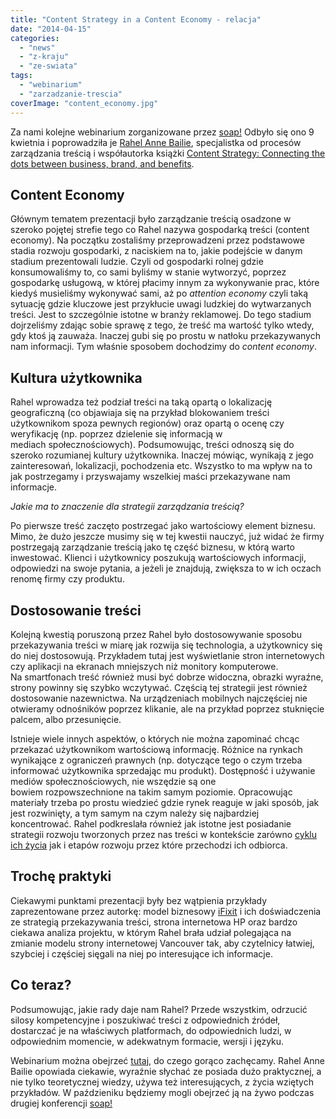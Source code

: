 ```yaml
---
title: "Content Strategy in a Content Economy - relacja"
date: "2014-04-15"
categories: 
  - "news"
  - "z-kraju"
  - "ze-swiata"
tags: 
  - "webinarium"
  - "zarzadzanie-trescia"
coverImage: "content_economy.jpg"
---
```


Za nami kolejne webinarium zorganizowane przez [soap!](http://www.soapconf.com/ "soap!") Odbyło się ono 9 kwietnia i poprowadziła je [Rahel Anne Bailie](http://intentionaldesign.ca/profile/ "Rahel Anne Bailie"), specjalistka od procesów zarządzania treścią i współautorka książki [Content Strategy: Connecting the dots between business, brand, and benefits](http://thecontentstrategybook.com/ "Content Strategy").

## Content Economy

Głównym tematem prezentacji było zarządzanie treścią osadzone w szeroko pojętej strefie tego co Rahel nazywa gospodarką treści (content economy). Na początku zostaliśmy przeprowadzeni przez podstawowe stadia rozwoju gospodarki, z naciskiem na to, jakie podejście w danym stadium prezentowali ludzie. Czyli od gospodarki rolnej gdzie konsumowaliśmy to, co sami byliśmy w stanie wytworzyć, poprzez gospodarkę usługową, w której płacimy innym za wykonywanie prac, które kiedyś musieliśmy wykonywać sami, aż po _attention economy_ czyli taką sytuację gdzie kluczowe jest przykłucie uwagi ludzkiej do wytwarzanych treści. Jest to szczególnie istotne w branży reklamowej. Do tego stadium dojrzeliśmy zdając sobie sprawę z tego, że treść ma wartość tylko wtedy, gdy ktoś ją zauważa. Inaczej gubi się po prostu w natłoku przekazywanych nam informacji. Tym właśnie sposobem dochodzimy do _content economy_.

## Kultura użytkownika

Rahel wprowadza też podział treści na taką opartą o lokalizację geograficzną (co objawiaja się na przykład blokowaniem treści użytkownikom spoza pewnych regionów) oraz opartą o ocenę czy weryfikację (np. poprzez dzielenie się informacją w mediach społecznościowych). Podsumowując, treści odnoszą się do szeroko rozumianej kultury użytkownika. Inaczej mówiąc, wynikają z jego zainteresowań, lokalizacji, pochodzenia etc. Wszystko to ma wpływ na to jak postrzegamy i przyswajamy wszelkiej maści przekazywane nam informacje.

_Jakie ma to znaczenie dla strategii zarządzania treścią?_

Po pierwsze treść zaczęto postrzegać jako wartościowy element biznesu. Mimo, że dużo jeszcze musimy się w tej kwestii nauczyć, już widać że firmy postrzegają zarządzanie treścią jako tę część biznesu, w którą warto inwestować. Klienci i użytkownicy poszukują wartościowych informacji, odpowiedzi na swoje pytania, a jeżeli je znajdują, zwiększa to w ich oczach renomę firmy czy produktu.

## Dostosowanie treści

Kolejną kwestią poruszoną przez Rahel było dostosowywanie sposobu przekazywania treści w miarę jak rozwija się technologia, a użytkownicy się do niej dostosowują. Przykładem tutaj jest wyświetlanie stron internetowych czy aplikacji na ekranach mniejszych niż monitory komputerowe. Na smartfonach treść również musi być dobrze widoczna, obrazki wyraźne, strony powinny się szybko wczytywać. Częścią tej strategii jest również dostosowanie nazewnictwa. Na urządzeniach mobilnych najczęściej nie otwieramy odnośników poprzez klikanie, ale na przykład poprzez stuknięcie palcem, albo przesunięcie.

Istnieje wiele innych aspektów, o których nie można zapominać chcąc przekazać użytkownikom wartościową informację. Różnice na rynkach wynikające z ograniczeń prawnych (np. dotyczące tego o czym trzeba informować użytkownika sprzedając mu produkt). Dostępność i używanie mediów społecznościowych, nie wszędzie są one bowiem rozpowszechnione na takim samym poziomie. Opracowując materiały trzeba po prostu wiedzieć gdzie rynek reaguje w jaki sposób, jak jest rozwinięty, a tym samym na czym należy się najbardziej koncentrować. Rahel podkreslała również jak istotne jest posiadanie strategii rozwoju tworzonych przez nas treści w kontekście zarówno [cyklu ich życia](http://johnnyholland.org/2010/10/content-lifecycle-closing-the-loop-in-content-strategy/) jak i etapów rozwoju przez które przechodzi ich odbiorca.

## Trochę praktyki

Ciekawymi punktami prezentacji były bez wątpienia przykłady zaprezentowane przez autorkę: model biznesowy [iFixit](http://ifixit.com/ "iFixit") i ich doświadczenia ze strategią przekazywania treści, strona internetowa HP oraz bardzo ciekawa analiza projektu, w którym Rahel brała udział polegająca na zmianie modelu strony internetowej Vancouver tak, aby czytelnicy łatwiej, szybciej i częściej sięgali na niej po interesujące ich informacje.

## Co teraz?

Podsumowując, jakie rady daje nam Rahel? Przede wszystkim, odrzucić silosy kompetencyjne i poszukiwać treści z odpowiednich źródeł, dostarczać je na właściwych platformach, do odpowiednich ludzi, w odpowiednim momencie, w adekwatnym formacie, wersji i języku.

Webinarium można obejrzeć [tutaj](http://www.soapconf.com/another-great-webinar-content-strategy-content-economy/), do czego gorąco zachęcamy. Rahel Anne Bailie opowiada ciekawie, wyraźnie słychać ze posiada dużo praktycznej, a nie tylko teoretycznej wiedzy, używa też interesujących, z życia wziętych przykładów. W paździeniku będziemy mogli obejrzeć ją na żywo podczas drugiej konferencji [soap!](http://www.soapconf.com/2014-conference/ "soap!")
